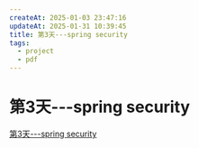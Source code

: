 ```yaml
---
createAt: 2025-01-03 23:47:16
updateAt: 2025-01-31 10:39:45
title: 第3天---spring security
tags:
  - project
  - pdf
---
```


# 第3天---spring security

[第3天---spring security](/第3天---spring%20security.pdf)